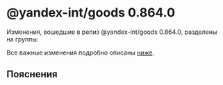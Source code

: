 # @yandex-int/goods 0.864.0

<!-- ЧЕЛОВЕЧЕСКОЕ ВСТУПЛЕНИЕ -->

Изменения, вошедшие в релиз @yandex-int/goods 0.864.0, разделены на группы:

Все важные изменения подробно описаны [ниже](#Пояснения).

## Пояснения


